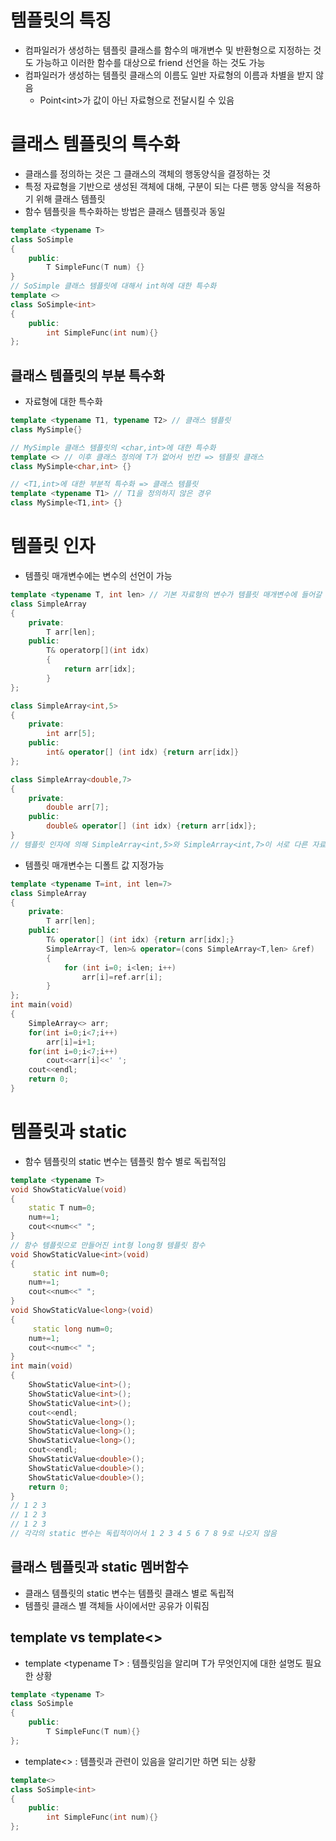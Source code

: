 # 템플릿의 특징
* 컴파일러가 생성하는 템플릿 클래스를 함수의 매개변수 및 반환형으로 지정하는 것도 가능하고 이러한 함수를 대상으로 friend 선언을 하는 것도 가능
* 컴파일러가 생성하는 템플릿 클래스의 이름도 일반 자료형의 이름과 차별을 받지 않음
    * Point\<int>가 값이 아닌 자료형으로 전달시킬 수 있음 

# 클래스 템플릿의 특수화
* 클래스를 정의하는 것은 그 클래스의 객체의 행동양식을 결정하는 것
* 특정 자료형을 기반으로 생성된 객체에 대해, 구분이 되는 다른 행동 양식을 적용하기 위해 클래스 템플릿
* 함수 템플릿을 특수화하는 방법은 클래스 템플릿과 동일
```c++
template <typename T>
class SoSimple
{
    public:
        T SimpleFunc(T num) {}
}
// SoSimple 클래스 템플릿에 대해서 int혀에 대한 특수화
template <>
class SoSimple<int>
{
    public:
        int SimpleFunc(int num){}
};
```
## 클래스 템플릿의 부분 특수화
* 자료형에 대한 특수화


```c++
template <typename T1, typename T2> // 클래스 템플릿
class MySimple{}

// MySimple 클래스 템플릿의 <char,int>에 대한 특수화
template <> // 이후 클래스 정의에 T가 없어서 빈칸 => 템플릿 클래스
class MySimple<char,int> {}

// <T1,int>에 대한 부분적 특수화 => 클래스 템플릿
template <typename T1> // T1을 정의하지 않은 경우
class MySimple<T1,int> {}
```

# 템플릿 인자
* 템플릿 매개변수에는 변수의 선언이 가능
```c++
template <typename T, int len> // 기본 자료형의 변수가 템플릿 매개변수에 들어갈 수 있음
class SimpleArray
{
    private:
        T arr[len];
    public:
        T& operatorp[](int idx)
        {
            return arr[idx];
        }
};

class SimpleArray<int,5>
{
    private:
        int arr[5];
    public:
        int& operator[] (int idx) {return arr[idx]}
};

class SimpleArray<double,7>
{
    private:
        double arr[7];
    public:
        double& operator[] (int idx) {return arr[idx]};
}
// 템플릿 인자에 의해 SimpleArray<int,5>와 SimpleArray<int,7>이 서로 다른 자료형으로 인식되게 할 수 있음
```
* 템플릿 매개변수는 디폴트 값 지정가능
```c++
template <typename T=int, int len=7>
class SimpleArray
{
    private:
        T arr[len];
    public:
        T& operator[] (int idx) {return arr[idx];}
        SimpleArray<T, len>& operator=(cons SimpleArray<T,len> &ref)
        {
            for (int i=0; i<len; i++)
                arr[i]=ref.arr[i];
        }
};
int main(void)
{
    SimpleArray<> arr;
    for(int i=0;i<7;i++)
        arr[i]=i+1;
    for(int i=0;i<7;i++)
        cout<<arr[i]<<' ';
    cout<<endl;
    return 0;
}
```

# 템플릿과 static
* 함수 템플릿의 static 변수는 템플릿 함수 별로 독립적임
```c++
template <typename T>
void ShowStaticValue(void)
{
    static T num=0;
    num+=1;
    cout<<num<<" "; 
}
// 함수 템플릿으로 만들어진 int형 long형 템플릿 함수
void ShowStaticValue<int>(void)
{
     static int num=0;
    num+=1;
    cout<<num<<" "; 
}
void ShowStaticValue<long>(void)
{
     static long num=0;
    num+=1;
    cout<<num<<" "; 
}
int main(void)
{
    ShowStaticValue<int>();
    ShowStaticValue<int>();
    ShowStaticValue<int>();
    cout<<endl;
    ShowStaticValue<long>();
    ShowStaticValue<long>();
    ShowStaticValue<long>();
    cout<<endl;
    ShowStaticValue<double>();
    ShowStaticValue<double>();
    ShowStaticValue<double>();
    return 0;
}
// 1 2 3
// 1 2 3
// 1 2 3
// 각각의 static 변수는 독립적이어서 1 2 3 4 5 6 7 8 9로 나오지 않음
```
## 클래스 템플릿과 static 멤버함수
* 클래스 템플릿의 static 변수는 템플릿 클래스 별로 독립적
* 템플릿 클래스 별 객체들 사이에서만 공유가 이뤄짐

## template<typename T> vs template<>
* template \<typename T> : 템플릿임을 알리며 T가 무엇인지에 대한 설명도 필요한 상황
```c++
template <typename T>
class SoSimple
{
    public:
        T SimpleFunc(T num){}
};
```
* template<> : 템플릿과 관련이 있음을 알리기만 하면 되는 상황
```c++
template<>
class SoSimple<int>
{
    public:
        int SimpleFunc(int num){}
};
```
